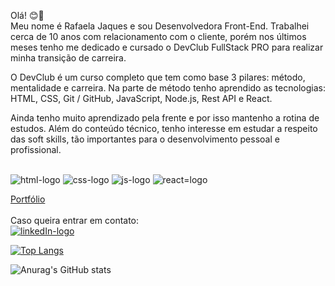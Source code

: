 Olá! :blush::wave: <br>
Meu nome é Rafaela Jaques e sou Desenvolvedora Front-End. Trabalhei cerca de 10 anos com relacionamento com o cliente, porém nos últimos meses tenho me dedicado e cursado o DevClub FullStack PRO para realizar minha transição de carreira.

O DevClub é um curso completo que tem como base 3 pilares: método, mentalidade e carreira. Na parte de método tenho aprendido as tecnologias: HTML, CSS, Git / GitHub, JavaScript, Node.js, Rest API e React.

Ainda tenho muito aprendizado pela frente e por isso mantenho a rotina de estudos. Além do conteúdo técnico, tenho interesse em estudar a respeito das soft skills, tão importantes para o desenvolvimento pessoal e profissional.

<br>

<img src="https://img.shields.io/badge/HTML5-E34F26?style=for-the-badge&logo=html5&logoColor=white" alt="html-logo"/>
<img src="https://img.shields.io/badge/CSS3-1572B6?style=for-the-badge&logo=css3&logoColor=white" alt="css-logo"/>
<img src="https://img.shields.io/badge/JavaScript-323330?style=for-the-badge&logo=javascript&logoColor=F7DF1E" alt="js-logo"/>
<img src="https://img.shields.io/badge/React-20232A?style=for-the-badge&logo=react&logoColor=61DAFB" alt="react=logo"/>
<br>

<a href="https://rafaelajaques.vercel.app/">Portfólio</a><br><br>
Caso queira entrar em contato: <br>
<a href="https://www.linkedin.com/in/rafaela-jaques"><img src="https://img.shields.io/badge/LinkedIn-0077B5?style=for-the-badge&logo=linkedin&logoColor=white" alt="linkedIn-logo"/></a>
<br>




[![Top Langs](https://github-readme-stats.vercel.app/api/top-langs/?username=rafaelajaques&layout=compact)](https://github.com/anuraghazra/github-readme-stats)

![Anurag's GitHub stats](https://github-readme-stats.vercel.app/api?username=rafaelajaques&show_icons=true&theme=radical)
